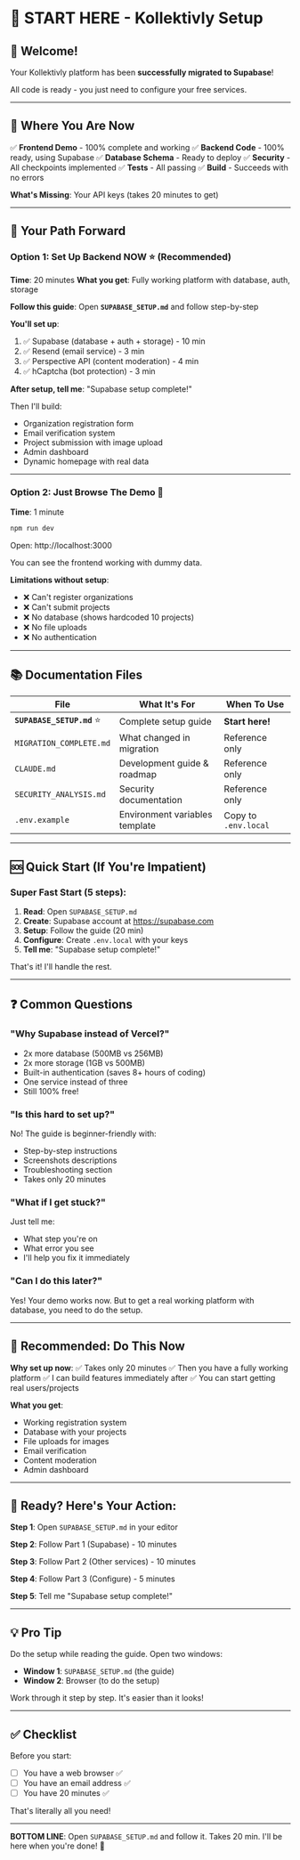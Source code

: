 # 🚀 START HERE - Kollektivly Setup

## 👋 Welcome!

Your Kollektivly platform has been **successfully migrated to Supabase**!

All code is ready - you just need to configure your free services.

---

## 📍 Where You Are Now

✅ **Frontend Demo** - 100% complete and working
✅ **Backend Code** - 100% ready, using Supabase
✅ **Database Schema** - Ready to deploy
✅ **Security** - All checkpoints implemented
✅ **Tests** - All passing
✅ **Build** - Succeeds with no errors

**What's Missing**: Your API keys (takes 20 minutes to get)

---

## 🎯 Your Path Forward

### **Option 1: Set Up Backend NOW** ⭐ (Recommended)
**Time**: 20 minutes
**What you get**: Fully working platform with database, auth, storage

**Follow this guide**: Open **`SUPABASE_SETUP.md`** and follow step-by-step

**You'll set up**:
1. ✅ Supabase (database + auth + storage) - 10 min
2. ✅ Resend (email service) - 3 min
3. ✅ Perspective API (content moderation) - 4 min
4. ✅ hCaptcha (bot protection) - 3 min

**After setup, tell me**: "Supabase setup complete!"

Then I'll build:
- Organization registration form
- Email verification system
- Project submission with image upload
- Admin dashboard
- Dynamic homepage with real data

---

### **Option 2: Just Browse The Demo** 👀
**Time**: 1 minute

```bash
npm run dev
```

Open: http://localhost:3000

You can see the frontend working with dummy data.

**Limitations without setup**:
- ❌ Can't register organizations
- ❌ Can't submit projects
- ❌ No database (shows hardcoded 10 projects)
- ❌ No file uploads
- ❌ No authentication

---

## 📚 Documentation Files

| File | What It's For | When To Use |
|------|---------------|-------------|
| **`SUPABASE_SETUP.md`** ⭐ | Complete setup guide | **Start here!** |
| `MIGRATION_COMPLETE.md` | What changed in migration | Reference only |
| `CLAUDE.md` | Development guide & roadmap | Reference only |
| `SECURITY_ANALYSIS.md` | Security documentation | Reference only |
| `.env.example` | Environment variables template | Copy to `.env.local` |

---

## 🆘 Quick Start (If You're Impatient)

### **Super Fast Start (5 steps)**:

1. **Read**: Open `SUPABASE_SETUP.md`
2. **Create**: Supabase account at https://supabase.com
3. **Setup**: Follow the guide (20 min)
4. **Configure**: Create `.env.local` with your keys
5. **Tell me**: "Supabase setup complete!"

That's it! I'll handle the rest.

---

## ❓ Common Questions

### **"Why Supabase instead of Vercel?"**
- 2x more database (500MB vs 256MB)
- 2x more storage (1GB vs 500MB)
- Built-in authentication (saves 8+ hours of coding)
- One service instead of three
- Still 100% free!

### **"Is this hard to set up?"**
No! The guide is beginner-friendly with:
- Step-by-step instructions
- Screenshots descriptions
- Troubleshooting section
- Takes only 20 minutes

### **"What if I get stuck?"**
Just tell me:
- What step you're on
- What error you see
- I'll help you fix it immediately

### **"Can I do this later?"**
Yes! Your demo works now. But to get a real working platform with database, you need to do the setup.

---

## 🎯 Recommended: Do This Now

**Why set up now**:
✅ Takes only 20 minutes
✅ Then you have a fully working platform
✅ I can build features immediately after
✅ You can start getting real users/projects

**What you get**:
- Working registration system
- Database with your projects
- File uploads for images
- Email verification
- Content moderation
- Admin dashboard

---

## 🚀 Ready? Here's Your Action:

**Step 1**: Open `SUPABASE_SETUP.md` in your editor

**Step 2**: Follow Part 1 (Supabase) - 10 minutes

**Step 3**: Follow Part 2 (Other services) - 10 minutes

**Step 4**: Follow Part 3 (Configure) - 5 minutes

**Step 5**: Tell me "Supabase setup complete!"

---

## 💡 Pro Tip

Do the setup while reading the guide. Open two windows:
- **Window 1**: `SUPABASE_SETUP.md` (the guide)
- **Window 2**: Browser (to do the setup)

Work through it step by step. It's easier than it looks!

---

## ✅ Checklist

Before you start:
- [ ] You have a web browser ✅
- [ ] You have an email address ✅
- [ ] You have 20 minutes ✅

That's literally all you need!

---

**BOTTOM LINE**: Open `SUPABASE_SETUP.md` and follow it. Takes 20 min. I'll be here when you're done! 🎉
